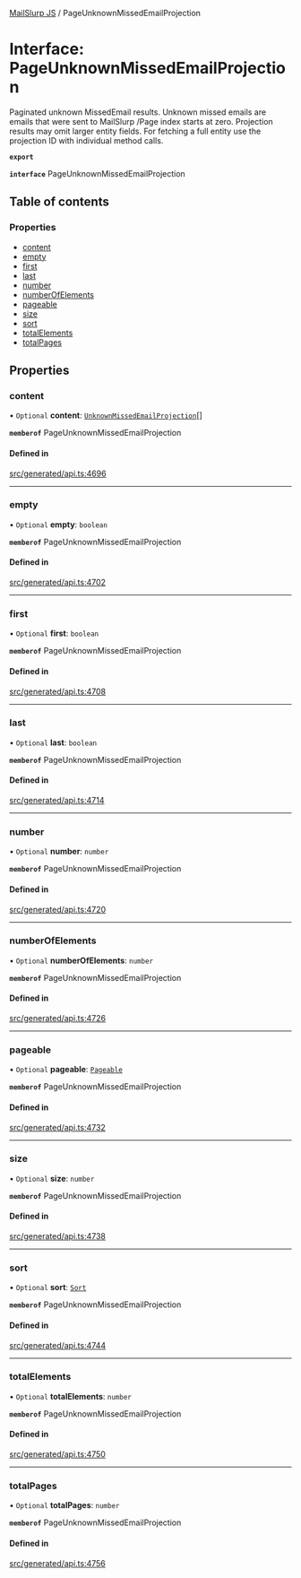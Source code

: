 [MailSlurp JS](../README.md) / PageUnknownMissedEmailProjection

# Interface: PageUnknownMissedEmailProjection

Paginated unknown MissedEmail results. Unknown missed emails are emails that were sent to MailSlurp /Page index starts at zero. Projection results may omit larger entity fields. For fetching a full entity use the projection ID with individual method calls.

**`export`**

**`interface`** PageUnknownMissedEmailProjection

## Table of contents

### Properties

- [content](PageUnknownMissedEmailProjection.md#content)
- [empty](PageUnknownMissedEmailProjection.md#empty)
- [first](PageUnknownMissedEmailProjection.md#first)
- [last](PageUnknownMissedEmailProjection.md#last)
- [number](PageUnknownMissedEmailProjection.md#number)
- [numberOfElements](PageUnknownMissedEmailProjection.md#numberofelements)
- [pageable](PageUnknownMissedEmailProjection.md#pageable)
- [size](PageUnknownMissedEmailProjection.md#size)
- [sort](PageUnknownMissedEmailProjection.md#sort)
- [totalElements](PageUnknownMissedEmailProjection.md#totalelements)
- [totalPages](PageUnknownMissedEmailProjection.md#totalpages)

## Properties

### content

• `Optional` **content**: [`UnknownMissedEmailProjection`](UnknownMissedEmailProjection.md)[]

**`memberof`** PageUnknownMissedEmailProjection

#### Defined in

[src/generated/api.ts:4696](https://github.com/mailslurp/mailslurp-client/blob/1460b4d/src/generated/api.ts#L4696)

___

### empty

• `Optional` **empty**: `boolean`

**`memberof`** PageUnknownMissedEmailProjection

#### Defined in

[src/generated/api.ts:4702](https://github.com/mailslurp/mailslurp-client/blob/1460b4d/src/generated/api.ts#L4702)

___

### first

• `Optional` **first**: `boolean`

**`memberof`** PageUnknownMissedEmailProjection

#### Defined in

[src/generated/api.ts:4708](https://github.com/mailslurp/mailslurp-client/blob/1460b4d/src/generated/api.ts#L4708)

___

### last

• `Optional` **last**: `boolean`

**`memberof`** PageUnknownMissedEmailProjection

#### Defined in

[src/generated/api.ts:4714](https://github.com/mailslurp/mailslurp-client/blob/1460b4d/src/generated/api.ts#L4714)

___

### number

• `Optional` **number**: `number`

**`memberof`** PageUnknownMissedEmailProjection

#### Defined in

[src/generated/api.ts:4720](https://github.com/mailslurp/mailslurp-client/blob/1460b4d/src/generated/api.ts#L4720)

___

### numberOfElements

• `Optional` **numberOfElements**: `number`

**`memberof`** PageUnknownMissedEmailProjection

#### Defined in

[src/generated/api.ts:4726](https://github.com/mailslurp/mailslurp-client/blob/1460b4d/src/generated/api.ts#L4726)

___

### pageable

• `Optional` **pageable**: [`Pageable`](Pageable.md)

**`memberof`** PageUnknownMissedEmailProjection

#### Defined in

[src/generated/api.ts:4732](https://github.com/mailslurp/mailslurp-client/blob/1460b4d/src/generated/api.ts#L4732)

___

### size

• `Optional` **size**: `number`

**`memberof`** PageUnknownMissedEmailProjection

#### Defined in

[src/generated/api.ts:4738](https://github.com/mailslurp/mailslurp-client/blob/1460b4d/src/generated/api.ts#L4738)

___

### sort

• `Optional` **sort**: [`Sort`](Sort.md)

**`memberof`** PageUnknownMissedEmailProjection

#### Defined in

[src/generated/api.ts:4744](https://github.com/mailslurp/mailslurp-client/blob/1460b4d/src/generated/api.ts#L4744)

___

### totalElements

• `Optional` **totalElements**: `number`

**`memberof`** PageUnknownMissedEmailProjection

#### Defined in

[src/generated/api.ts:4750](https://github.com/mailslurp/mailslurp-client/blob/1460b4d/src/generated/api.ts#L4750)

___

### totalPages

• `Optional` **totalPages**: `number`

**`memberof`** PageUnknownMissedEmailProjection

#### Defined in

[src/generated/api.ts:4756](https://github.com/mailslurp/mailslurp-client/blob/1460b4d/src/generated/api.ts#L4756)
